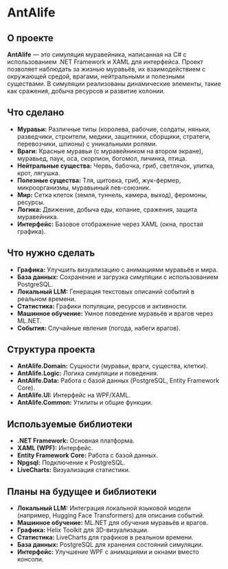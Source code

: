 # AntAlife

## О проекте
**AntAlife** — это симуляция муравейника, написанная на C# с использованием .NET Framework и XAML для интерфейса. Проект позволяет наблюдать за жизнью муравьёв, их взаимодействием с окружающей средой, врагами, нейтральными и полезными существами. В симуляции реализованы динамические элементы, такие как сражения, добыча ресурсов и развитие колонии.

## Что сделано
- **Муравьи:** Различные типы (королева, рабочие, солдаты, няньки, разведчики, строители, медики, защитники, сборщики, стратеги, перевозчики, шпионы) с уникальными ролями.
- **Враги:** Красные муравьи (с муравейником на втором экране), муравьед, паук, оса, скорпион, богомол, личинка, птица.
- **Нейтральные существа:** Червь, бабочка, гриб, светлячок, улитка, крот, лягушка.
- **Полезные существа:** Тля, щитовка, гриб, жук-фермер, микроорганизмы, муравьиный лев-союзник.
- **Мир:** Сетка клеток (земля, туннель, камера, выход), феромоны, ресурсы.
- **Логика:** Движение, добыча еды, копание, сражения, защита муравейника.
- **Интерфейс:** Базовое отображение через XAML (окна, простая графика).

## Что нужно сделать
- **Графика:** Улучшить визуализацию с анимациями муравьёв и мира.
- **База данных:** Сохранение и загрузка симуляции с использованием PostgreSQL.
- **Локальный LLM:** Генерация текстовых описаний событий в реальном времени.
- **Статистика:** Графики популяции, ресурсов и активности.
- **Машинное обучение:** Умное поведение муравьёв и врагов через ML.NET.
- **События:** Случайные явления (погода, набеги врагов).

## Структура проекта
- **AntAlife.Domain:** Сущности (муравьи, враги, существа, клетки).
- **AntAlife.Logic:** Логика симуляции и поведения.
- **AntAlife.Data:** Работа с базой данных (PostgreSQL, Entity Framework Core).
- **AntAlife.UI:** Интерфейс на WPF/XAML.
- **AntAlife.Common:** Утилиты и общие функции.

## Используемые библиотеки
- **.NET Framework:** Основная платформа.
- **XAML (WPF):** Интерфейс.
- **Entity Framework Core:** Работа с базой данных.
- **Npgsql:** Подключение к PostgreSQL.
- **LiveCharts:** Визуализация статистики.

## Планы на будущее и библиотеки
- **Локальный LLM:** Интеграция локальной языковой модели (например, Hugging Face Transformers) для описания событий.
- **Машинное обучение:** ML.NET для обучения муравьёв и врагов.
- **Графика:** Helix Toolkit для 3D-визуализации.
- **Статистика:** LiveCharts для графиков в реальном времени.
- **База данных:** PostgreSQL для хранения состояний симуляции.
- **Интерфейс:** Улучшение WPF с анимациями и окнами вместо консоли.